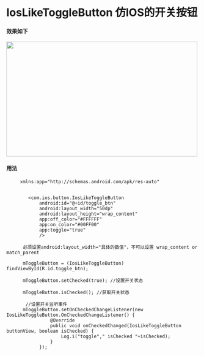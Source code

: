 # IosLikeToggleButton 仿IOS的开关按钮

#### 效果如下

<img src="https://github.com/jiaowenzheng/IosLikeToggleButton/raw/master/screen.png" width="500" height="300"/>  

<br/>


#### 用法

         xmlns:app="http://schemas.android.com/apk/res-auto"
        
        
            <com.ios.button.IosLikeToggleButton
                android:id="@+id/toggle_btn"
                android:layout_width="50dp"
                android:layout_height="wrap_content"
                app:off_color="#FFFFFF"
                app:on_color="#00FF00"
                app:toggle="true"
                />
                
          必须设置android:layout_width="具体的数值"，不可以设置 wrap_content or match_parent      
        
          mToggleButton = (IosLikeToggleButton) findViewById(R.id.toggle_btn);
        
          mToggleButton.setChecked(true); //设置开关状态
        
          mToggleButton.isChecked(); //获取开关状态
        
           //设置开关监听事件
          mToggleButton.setOnCheckedChangeListener(new IosLikeToggleButton.OnCheckedChangeListener() {
                    @Override
                    public void onCheckedChanged(IosLikeToggleButton buttonView, boolean isChecked) {
                        Log.i("toggle"," isChecked "+isChecked);
                    }
                });          

